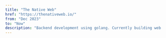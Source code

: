 ```yaml
---
title: "The Native Web"
href: "https://thenativeweb.io/"
from: "Dec 2023"
to: "Now"
description: "Backend development using golang. Currently building web services with a heavy focus on CQRS, Event Sourcing and Domain-Driven Design."
---
```

